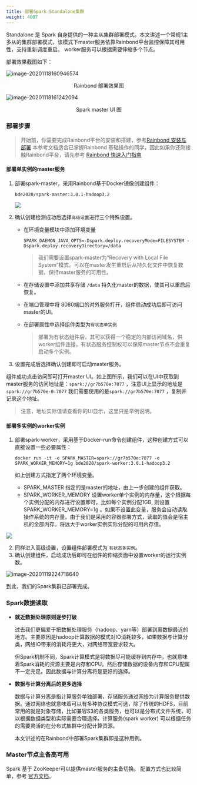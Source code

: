 ```yaml
---
title: 部署Spark Standalone集群
weight: 4007
---
```


Standalone 是 Spark 自身提供的一种主从集群部署模式。本文讲述一个常规1主多从的集群部署模式，该模式下master服务依靠Rainbond平台监控保障其可用性，支持重新调度重启。 worker服务可以根据需要伸缩多个节点。

部署效果截图如下：

![image-20201118160946574](https://static.goodrain.com/docs/practice/deploy-spark/app-show.png)

<center>Rainbond 部署效果图</center>

![image-20201118161242094](https://static.goodrain.com/docs/practice/deploy-spark/spark-show.png)

<center>Spark master UI 图</center>

### 部署步骤

> 开始前，你需要完成Rainbond平台的安装和搭建，参考[Rainbond 安装与部署](/docs/quick-start/quick-install/) 本参考文档适合已掌握Rainbond 基础操作的同学，因此如果你还刚接触Rainbond平台，请先参考 [Rainbond 快速入门指南](/docs/use-manual/get-start/team-management-and-multi-tenancy)

#### 部署单实例的master服务

1. 部署spark-master，采用Rainbond基于Docker镜像创建组件：

   ```
   bde2020/spark-master:3.0.1-hadoop3.2
   ```

   ![](https://static.goodrain.com/docs/practice/deploy-spark/deploy.png)

   

2. 确认创建检测成功后选择`高级设置`进行三个特殊设置。

   * 在环境变量模块中添加环境变量

     `SPARK_DAEMON_JAVA_OPTS=-Dspark.deploy.recoveryMode=FILESYSTEM -Dspark.deploy.recoveryDirectory=/data`

     > 我们需要设置spark-master为“Recovery with Local File System”模式。可以在master发生重启后从持久化文件中恢复数据，保持master服务的可用性。

   * 在存储设置中添加共享存储 `/data` 持久化master的数据，使其可以重启后恢复。

   * 在端口管理中将 8080端口的对外服务打开，组件启动成功后即可访问master的UI。

   * 在部署属性中选择组件类型为`有状态单实例`

     > 部署为有状态组件后，其可以获得一个稳定的内部访问域名，供worker组件连接。有状态服务控制权可以保障master节点不会重复启动多个实例。

3. 设置完成后选择确认创建即可启动master服务。

组件成功点击访问即可打开master UI。如上图所示，我们可以在UI中获取到master服务的访问地址是：`spark://gr7b570e:7077` ，注意UI上显示的地址是`spark://gr7b570e-0:7077` 我们需要使用的是`spark://gr7b570e:7077` ，复制并记录这个地址。

> 注意，地址实际值请查看你的UI显示，这里只是举例说明。



#### 部署多实例的worker实例

1. 部署spark-worker，采用基于Docker-run命令创建组件，这种创建方式可以直接设置一些必要属性：

   ```
   docker run -it -e SPARK_MASTER=spark://gr7b570e:7077 -e SPARK_WORKER_MEMORY=1g bde2020/spark-worker:3.0.1-hadoop3.2
   ```

   如上创建方式指定了两个环境变量。

   * SPARK_MASTER 指定的是master的地址，由上一步创建的组件获取。
   * SPARK_WORKER_MEMORY 设置worker单个实例的内存量，这个根据每个实例分配的内存进行设置即可。比如每个实例分配1GB, 则设置SPARK_WORKER_MEMORY=1g 。如果不设置此变量，服务会自动读取操作系统的内存量。由于我们是采用的容器部署方式，读取的值会是宿主机的全部内存。将远大于worker实例实际分配的可用内存值。

![](https://static.goodrain.com/docs/practice/deploy-spark/worker-deploy.png)

2. 同样进入高级设置，设置组件部署模式为 `有状态多实例`。
3. 确认创建组件，启动成功后即可在组件的伸缩页面中设置worker的运行实例数。

![image-20201119224718640](https://static.goodrain.com/docs/practice/deploy-spark/scaling.png)

到此，我们的Spark集群已部署完成。

### Spark数据读取

* <b>就近数据处理原则逐步打破</b>

  过去我们更偏爱于把数据处理服务（hadoop、yarn等）部署到离数据最近的地方。主要原因是hadoop计算数据的模式对IO消耗较多，如果数据与计算分类，网络IO带来的消耗将更大，对网络带宽要求较大。

  但Spark机制不同，Spark计算模式是将数据尽可能缓存到内存中，也就意味着Spark消耗的资源主要是内存和CPU。然后存储数据的设备内存和CPU配属不一定充足。因此数据与计算分离将是更好的选择。

* <b>数据与计算分离后的更多选择</b>

  数据与计算分离是指计算服务单独部署，存储服务通过网络为计算服务提供数据。通过网络也就意味着可以有多种协议模式可选，除了传统的HDFS，目前常用的就是对象存储，比如兼容S3的各类服务，也可以是分布式文件系统，可以根据数据类型和实际需要合理选择。计算服务(spark worker) 可以根据任务的需要灵活的在分布式集群中分配计算资源。

  本文讲述的在Rainbond中部署Spark集群即是这种用例。

### Master节点主备高可用

Spark 基于 ZooKeeper可以提供master服务的主备切换。 配置方式也比较简单，参考 [官方文档](https://spark.apache.org/docs/latest/spark-standalone.html#standby-masters-with-zookeeper)。



